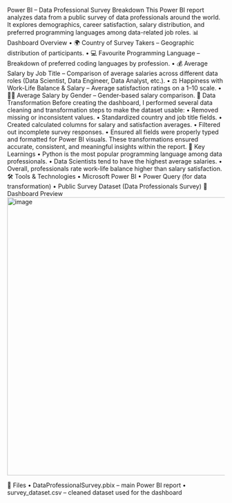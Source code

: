 Power BI – Data Professional Survey Breakdown
This Power BI report analyzes data from a public survey of data professionals around the world. It explores demographics, career satisfaction, salary distribution, and preferred programming languages among data-related job roles.
📊 Dashboard Overview
•	🌍 Country of Survey Takers – Geographic distribution of participants.
•	💻 Favourite Programming Language – Breakdown of preferred coding languages by profession.
•	💰 Average Salary by Job Title – Comparison of average salaries across different data roles (Data Scientist, Data Engineer, Data Analyst, etc.).
•	⚖️ Happiness with Work-Life Balance & Salary – Average satisfaction ratings on a 1–10 scale.
•	👩‍💼 Average Salary by Gender – Gender-based salary comparison.
🧩 Data Transformation
Before creating the dashboard, I performed several data cleaning and transformation steps to make the dataset usable:
•	Removed missing or inconsistent values.
•	Standardized country and job title fields.
•	Created calculated columns for salary and satisfaction averages.
•	Filtered out incomplete survey responses.
•	Ensured all fields were properly typed and formatted for Power BI visuals.
These transformations ensured accurate, consistent, and meaningful insights within the report.
🧠 Key Learnings
•	Python is the most popular programming language among data professionals.
•	Data Scientists tend to have the highest average salaries.
•	Overall, professionals rate work-life balance higher than salary satisfaction.
🛠️ Tools & Technologies
•	Microsoft Power BI
•	Power Query (for data transformation)
•	Public Survey Dataset (Data Professionals Survey)
📸 Dashboard Preview
<img width="1157" height="645" alt="image" src="https://github.com/user-attachments/assets/3e1ce341-5d41-4263-acea-357b6598cbfa" />

📂 Files
•	DataProfessionalSurvey.pbix – main Power BI report
•	survey_dataset.csv – cleaned dataset used for the dashboard


